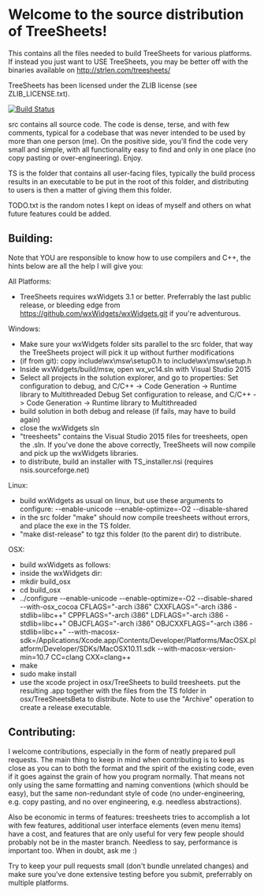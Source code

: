 Welcome to the source distribution of TreeSheets!
=================================================

This contains all the files needed to build TreeSheets for various platforms.
If instead you just want to USE TreeSheets, you may be better off with the binaries available on http://strlen.com/treesheets/

TreeSheets has been licensed under the ZLIB license (see ZLIB_LICENSE.txt).

[![Build Status](https://travis-ci.org/aardappel/treesheets.svg?branch=master)](https://travis-ci.org/aardappel/treesheets)

src contains all source code. The code is dense, terse, and with few comments, typical for a codebase that was never
intended to be used by more than one person (me). On the positive side, you'll find the code very small and simple,
with all functionality easy to find and only in one place (no copy pasting or over-engineering). Enjoy.

TS is the folder that contains all user-facing files, typically the build process results in an executable to be put
in the root of this folder, and distributing to users is then a matter of giving them this folder.

TODO.txt is the random notes I kept on ideas of myself and others on what future features could be added.


Building:
---------
Note that YOU are responsible to know how to use compilers and C++, the hints below are all the help I will give you:

All Platforms:
- TreeSheets requires wxWidgets 3.1 or better.
  Preferrably the last public release, or bleeding edge from https://github.com/wxWidgets/wxWidgets.git if you're
  adventurous.

Windows:

- Make sure your wxWidgets folder sits parallel to the src folder, that way the TreeSheets project will pick
  it up without further modifications
- (if from git): copy include\wx\msw\setup0.h to include\wx\msw\setup.h
- Inside wxWidgets/build/msw, open wx_vc14.sln with Visual Studio 2015
- Select all projects in the solution explorer, and go to properties:
  Set configuration to debug,   and C/C++ -> Code Generation -> Runtime library
  to Multithreaded Debug
  Set configuration to release, and C/C++ -> Code Generation -> Runtime library
  to Multithreaded
- build solution in both debug and release
  (if fails, may have to build again)
- close the wxWidgets sln
- "treesheets" contains the Visual Studio 2015 files for treesheets, open the .sln.
  If you've done the above correctly, TreeSheets will now compile and pick up
  the wxWidgets libraries.
- to distribute, build an installer with TS_installer.nsi (requires nsis.sourceforge.net)

Linux:

- build wxWidgets as usual on linux, but use these arguments to configure:
  --enable-unicode --enable-optimize=-O2 --disable-shared
- in the src folder "make" should now compile treesheets without errors,
  and place the exe in the TS folder.
- "make dist-release" to tgz this folder (to the parent dir) to distribute.

OSX:

- build wxWidgets as follows:
- inside the wxWidgets dir:
- mkdir build_osx
- cd build_osx
- ../configure --enable-unicode --enable-optimize=-O2 --disable-shared --with-osx_cocoa CFLAGS="-arch i386" CXXFLAGS="-arch i386 -stdlib=libc++" CPPFLAGS="-arch i386" LDFLAGS="-arch i386 -stdlib=libc++" OBJCFLAGS="-arch i386" OBJCXXFLAGS="-arch i386 -stdlib=libc++" --with-macosx-sdk=/Applications/Xcode.app/Contents/Developer/Platforms/MacOSX.platform/Developer/SDKs/MacOSX10.11.sdk --with-macosx-version-min=10.7 CC=clang CXX=clang++
- make
- sudo make install
- use the xcode project in osx/TreeSheets to build treesheets. put the resulting
  .app together with the files from the TS folder in osx/TreeSheetsBeta to distribute.
  Note to use the "Archive" operation to create a release executable.


Contributing:
-------------
I welcome contributions, especially in the form of neatly prepared pull requests. The main thing to keep in mind when
contributing is to keep as close as you can to both the format and the spirit of the existing code, even if it goes
against the grain of how you program normally. That means not only using the same formatting and naming conventions
(which should be easy), but the same non-redundant style of code (no under-engineering, e.g. copy pasting,
and no over engineering, e.g. needless abstractions).

Also be economic in terms of features: treesheets tries to accomplish a lot with few features, additional user
interface elements (even menu items) have a cost, and features that are only useful for very few people should
probably not be in the master branch. Needless to say, performance is important too. When in doubt, ask me :)

Try to keep your pull requests small (don't bundle unrelated changes) and make sure you've done extensive testing
before you submit, preferrably on multiple platforms.
